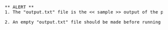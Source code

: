 <pre>
** ALERT **
1. The "output.txt" file is the << sample >> output of the program.

2. An empty "output.txt" file should be made before running / executing the program.
</pre>
